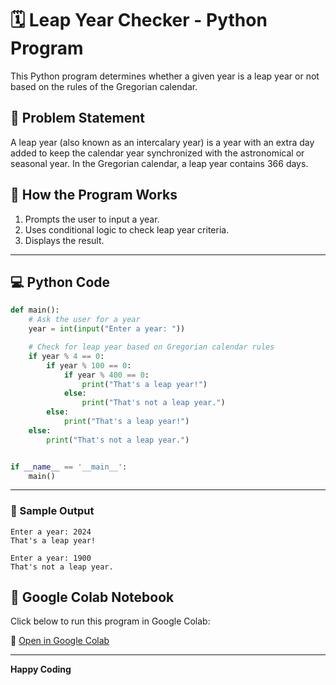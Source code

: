 # 🗓️ Leap Year Checker - Python Program

This Python program determines whether a given year is a leap year or not based on the rules of the Gregorian calendar.

## 📄 Problem Statement
A leap year (also known as an intercalary year) is a year with an extra day added to keep the calendar year synchronized with the astronomical or seasonal year. In the Gregorian calendar, a leap year contains 366 days.

## 🚀 How the Program Works
1. Prompts the user to input a year.
2. Uses conditional logic to check leap year criteria.
3. Displays the result.
---
## 💻 Python Code
```python
def main():
    # Ask the user for a year
    year = int(input("Enter a year: "))

    # Check for leap year based on Gregorian calendar rules
    if year % 4 == 0:
        if year % 100 == 0:
            if year % 400 == 0:
                print("That's a leap year!")
            else:
                print("That's not a leap year.")
        else:
            print("That's a leap year!")
    else:
        print("That's not a leap year.")


if __name__ == '__main__':
    main()
```
---
### 📅 Sample Output
```
Enter a year: 2024
That's a leap year!

Enter a year: 1900
That's not a leap year.
```

## 📂 Google Colab Notebook
Click below to run this program in Google Colab:

📍 [Open in Google Colab](https://colab.research.google.com/drive/1sLCIjtzztkiu3LkFOYw3aWVVletsIT3v?usp=sharing)

---
**Happy Coding**
